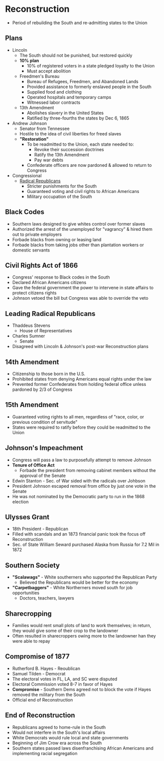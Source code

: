# Reconstruction

- Period of rebuilding the South and re-admitting states to the Union

## Plans

- Lincoln
    - The South should not be punished, but restored quickly
    - **10% plan**
        - 10% of registered voters in a state pledged loyalty to the Union
        - Must accept abolition
    - Freedmen's Bureau
        - Bureau of Refugees, Freedmen, and Abandoned Lands
        - Provided assistance to formerly enslaved people in the South
        - Supplied food and clothing
        - Operated hospitals and temporary camps
        - Witnessed labor contracts
    - 13th Amendment
        - Abolishes slavery in the United States
        - Ratified by three-fourths the states by Dec 6, 1865
- Andrew Johnson
    - Senator from Tennessee
    - Hostile to the idea of civil liberties for freed slaves
    - **"Restoration"**
        - To be readmitted to the Union, each state needed to:
            - Revoke their succession doctrines
            - Ratify the 13th Amendment
            - Pay war debts
        - Confederate officers are now pardoned & allowed to return to Congress
- Congressional
    - <u>Radical Republicans</u>
        - Stricter punishments for the South
        - Guaranteed voting and civil rights to African Americans
        - Military occupation of the South

## Black Codes

- Southern laws designed to give whites control over former slaves
- Authorized the arrest of the unemployed for "vagrancy" & hired them out to private employers
- Forbade blacks from owning or leasing land
- Forbade blacks from taking jobs other than plantation workers or domestic servants

## Civil Rights Act of 1866

- Congress' response to Black codes in the South
- Declared African Americans citizens
- Gave the federal government the power to intervene in state affairs to protect citizens rights
- Johnson vetoed the bill but Congress was able to override the veto

## Leading Radical Republicans

- Thaddeus Stevens
    - House of Representatives
- Charles Sumner
    - Senate
- Disagreed with Lincoln & Johnson's post-war Reconstruction plans

## 14th Amendment

- Citizenship to those born in the U.S.
- Prohibited states from denying Americans equal rights under the law
- Prevented former Confederates from holding federal office unless pardoned by 2/3 of Congress

## 15th Amendment

- Guaranteed voting rights to all men, regardless of "race, color, or previous condition of servitude"
- States were required to ratify before they could be readmitted to the Union

## Johnson's Impeachment

- Congress will pass a law to purposefully attempt to remove Johnson
- **Tenure of Office Act**
    - Forbade the president from removing cabinet members without the approval of the Senate
- Edwin Stanton - Sec. of War sided with the radicals over Johbson
- President Johnson escaped removal from office by just one vote in the Senate
- He was not nominated by the Democratic party to run in the 1868 election

## Ulysses Grant

- 18th President - Republican
- Filled with scandals and an 1873 financial panic took the focus off Reconstruction
- Sec. of State William Seward purchased Alaska from Russia for 7.2 Mil in 1872

## Southern Society

- **"Scalawags"** - White southerners who supported the Republican Party
    - Believed the Republicans would be better for the economy
- **"Carpetbaggers"** - White Northerners moved south for job opportunities
    - Doctors, teachers, lawyers

## Sharecropping

- Families would rent small plots of land to work themselves; in return, they would give some of their crop to the landowner
- Often resulted in sharecroppers owing more to the landowner han they were able to repay

## Compromise of 1877

- Rutherford B. Hayes - Reoublican
- Samuel Tilden - Democrat
- The electoral votes in FL, LA, and SC were disputed
- Electoral Commission voted 8-7 in favor of Hayes
- **Compromise** - Southern Dems agreed not to block the vote if Hayes removed the military from the South
- Official end of Reconstruction

## End of Reconstruction

- Republicans agreed to home-rule in the South
- Would not interfere in the South's local affairs
- White Democrats would rule local and state governments
- Beginning of Jim Crow era across the South
- Southern states passed laws disenfranchising African Americans and implementing racial segregation
